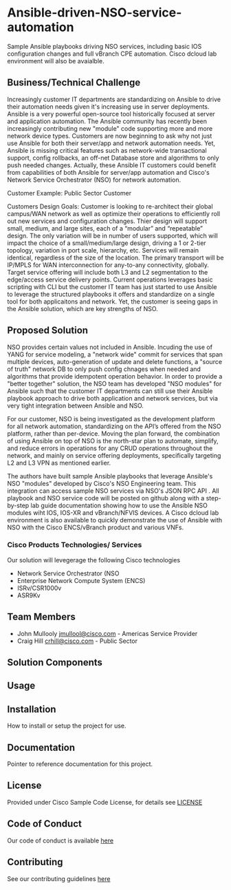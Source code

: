 # Ansible-driven-NSO-service-automation

Sample Ansible playbooks driving NSO services, including basic IOS configuration changes and full vBranch CPE automation. Cisco dcloud lab environment will also be avaialble.


## Business/Technical Challenge

Increasingly customer IT departments are standardizing on Ansible to drive their automation needs given it's increasing use in server deployments. Ansible is a very powerful open-source tool historically focused at server and application automation. The Ansible community has recently been increasingly contributing new "module" code supporting more and more network device types. Customers are now beginning to ask why not just use Ansible for both their server/app and network automation needs. Yet, Ansible is missing critical features such as network-wide transactional support, config rollbacks, an off-net Database store and algorithms to only push needed changes. Actually, these Ansible IT customers could benefit from capabilities of both Ansible for server/app automation and Cisco's Network Service Orchestrator (NSO) for network automation.  

Customer Example:  Public Sector Customer
 
Customers Design Goals:  Customer is looking to re-architect their global campus/WAN network as well as optimize their operations to efficiently roll out new services and configuration changes. Thier design will support small, medium, and large sites, each of a “modular” and “repeatable” design.  The only variation will be in number of users supported, which will impact the choice of a small/medium/large design, driving a 1 or 2-tier topology, variation in port scale, hierarchy, etc. Services will remain identical, regardless of the size of the location. The primary transport will be IP/MPLS for WAN interconnection for any-to-any connectivity, globally. Target service offering will include both L3 and L2 segmentation to the edge/access service delivery points. Current operations leverages basic scripting with CLI but the customer IT team has just started to use Ansible to leverage the structured playbooks it offers and standardize on a single tool for both applicaitons and network. Yet, the customer is seeing gaps in the Ansible solution, which are key strengths of NSO.


## Proposed Solution

NSO provides certain values not included in Ansible. Incuding the use of YANG for service modeling, a "network wide" commit for services that span multiple devices, auto-generation of update and delete functions, a "source of truth" network DB to only push config chnages when needed and algorithms that provide idempotent operation behavior. In order to provide a "better together" solution, the NSO team has developed "NSO modules" for Ansible such that the customer IT departments can still use their Ansible playbook approach to drive both application and network services, but via very tight integration between Ansible and NSO. 


For our customer, NSO is being investigated as the development platform for all network automation, standardizing on the API’s offered from the NSO platform, rather than per-device.  Moving the plan forward, the combination of using Ansible on top of NSO is the north-star plan to automate, simplify, and reduce errors in operations for any CRUD operations throughout the network, and mainly on service offering deployments, specifically targeting L2 and L3 VPN as mentioned earlier.

The authors have built sample Ansible playbooks that leverage Ansible's NSO "modules" developed by Cisco's NSO Engineering team. This integration can access sample NSO services via NSO's JSON RPC API . All playbook and NSO service code will be posted on github along with a step-by-step lab guide documentation showing how to use the Ansible NSO modules wiht IOS, IOS-XR and vBranch/NFVIS devices. A Cisco dcloud lab environment is also available to quickly demonstrate the use of Ansible with NSO with the Cisco ENCS/vBranch product and various VNFs.  


### Cisco Products Technologies/ Services

Our solution will levegerage the following Cisco technologies

* Network Service Orchestrator (NSO
* Enterprise Network Compute System (ENCS)
* ISRv/CSR1000v
* ASR9Kv

## Team Members

* John Mullooly <jmullool@cisco.com> - Americas Service Provider
* Craig Hill <crhill@cisco.com> - Public Sector 


## Solution Components


<!-- This does not need to be completed during the initial submission phase  

Provide a brief overview of the components involved with this project. e.g Python /  -->


## Usage

<!-- This does not need to be completed during the initial submission phase  

Provide a brief overview of how to use the solution  -->



## Installation

How to install or setup the project for use.


## Documentation

Pointer to reference documentation for this project.


## License

Provided under Cisco Sample Code License, for details see [LICENSE](./LICENSE.md)

## Code of Conduct

Our code of conduct is available [here](./CODE_OF_CONDUCT.md)

## Contributing

See our contributing guidelines [here](./CONTRIBUTING.md)
